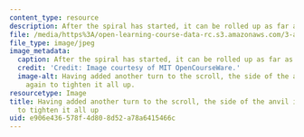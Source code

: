 ```yaml
---
content_type: resource
description: After the spiral has started, it can be rolled up as far as desired.
file: /media/https%3A/open-learning-course-data-rc.s3.amazonaws.com/3-a04-modern-blacksmithing-and-physical-metallurgy-fall-2008/e906e436578f4d808d52a78a6415466c_035.jpg
file_type: image/jpeg
image_metadata:
  caption: After the spiral has started, it can be rolled up as far as desired.
  credit: 'Credit: Image courtesy of MIT OpenCourseWare.'
  image-alt: Having added another turn to the scroll, the side of the anvil is used
    again to tighten it all up.
resourcetype: Image
title: Having added another turn to the scroll, the side of the anvil is used again
  to tighten it all up
uid: e906e436-578f-4d80-8d52-a78a6415466c
---
```

